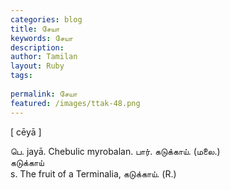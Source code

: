 ```yaml
---
categories: blog
title: சேயா
keywords: சேயா
description: 
author: Tamilan
layout: Ruby
tags: 
 
permalink: சேயா
featured: /images/ttak-48.png
---
```

  
[ cēyā ]  
  
பெ. jayā. Chebulic myrobalan. பார். கடுக்காய். (மலை.)  
கடுக்காய்  
s. The fruit of a Terminalia, கடுக்காய். (R.)